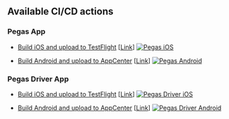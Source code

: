 ## Available CI/CD actions

### Pegas App
- [Build iOS and upload to TestFlight](https://github.com/quocs-studio/pegas-ci/actions/workflows/pegas-ios.yml) [[Link](https://appstoreconnect.apple.com/apps/1528291771/testflight/ios)] [![Pegas iOS](https://github.com/quocs-studio/pegas-ci/actions/workflows/pegas-ios.yml/badge.svg)](https://github.com/quocs-studio/pegas-ci/actions/workflows/pegas-ios.yml)

- [Build Android and upload to AppCenter](https://github.com/quocs-studio/pegas-ci/actions/workflows/pegas-android.yml) [[Link](https://appcenter.ms/orgs/InApps/apps/Pegas-Android/distribute/releases)] [![Pegas Android](https://github.com/quocs-studio/pegas-ci/actions/workflows/pegas-android.yml/badge.svg)](https://github.com/quocs-studio/pegas-ci/actions/workflows/pegas-android.yml)

### Pegas Driver App

- [Build iOS and upload to TestFlight](https://github.com/quocs-studio/pegas-ci/actions/workflows/pegas-driver-ios.yml) [[Link](https://appstoreconnect.apple.com/apps/1539396944/testflight/ios)] [![Pegas Driver iOS](https://github.com/quocs-studio/pegas-ci/actions/workflows/pegas-driver-ios.yml/badge.svg)](https://github.com/quocs-studio/pegas-ci/actions/workflows/pegas-driver-ios.yml)

- [Build Android and upload to AppCenter](https://github.com/quocs-studio/pegas-ci/actions/workflows/pegas-driver-android.yml) [[Link](https://appcenter.ms/orgs/InApps/apps/Pegas-Driver-Android/distribute/releases)] [![Pegas Driver Android](https://github.com/quocs-studio/pegas-ci/actions/workflows/pegas-driver-android.yml/badge.svg)](https://github.com/quocs-studio/pegas-ci/actions/workflows/pegas-driver-android.yml)
